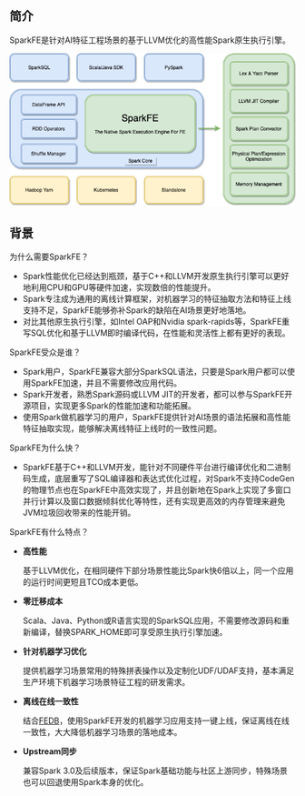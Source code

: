 ## 简介

SparkFE是针对AI特征工程场景的基于LLVM优化的高性能Spark原生执行引擎。

![Architecture](../images/sparkfe_architecture.png)

## 背景

为什么需要SparkFE？

* Spark性能优化已经达到瓶颈，基于C++和LLVM开发原生执行引擎可以更好地利用CPU和GPU等硬件加速，实现数倍的性能提升。
* Spark专注成为通用的离线计算框架，对机器学习的特征抽取方法和特征上线支持不足，SparkFE能够弥补Spark的缺陷在AI场景更好地落地。
* 对比其他原生执行引擎，如Intel OAP和Nvidia spark-rapids等，SparkFE重写SQL优化和基于LLVM即时编译代码，在性能和灵活性上都有更好的表现。

SparkFE受众是谁？

* Spark用户，SparkFE兼容大部分SparkSQL语法，只要是Spark用户都可以使用SparkFE加速，并且不需要修改应用代码。
* Spark开发者，熟悉Spark源码或LLVM JIT的开发者，都可以参与SparkFE开源项目，实现更多Spark的性能加速和功能拓展。
* 使用Spark做机器学习的用户，SparkFE提供针对AI场景的语法拓展和高性能特征抽取实现，能够解决离线特征上线时的一致性问题。

SparkFE为什么快？

* SparkFE基于C++和LLVM开发，能针对不同硬件平台进行编译优化和二进制码生成，底层重写了SQL编译器和表达式优化过程，对Spark不支持CodeGen的物理节点也在SparkFE中高效实现了，并且创新地在Spark上实现了多窗口并行计算以及窗口数据倾斜优化等特性，还有实现更高效的内存管理来避免JVM垃圾回收带来的性能开销。

SparkFE有什么特点？

* **高性能**

    基于LLVM优化，在相同硬件下部分场景性能比Spark快6倍以上，同一个应用的运行时间更短且TCO成本更低。
    
* **零迁移成本**

    Scala、Java、Python或R语言实现的SparkSQL应用，不需要修改源码和重新编译，替换SPARK_HOME即可享受原生执行引擎加速。
    
* **针对机器学习优化**
  
    提供机器学习场景常用的特殊拼表操作以及定制化UDF/UDAF支持，基本满足生产环境下机器学习场景特征工程的研发需求。

* **离线在线一致性**
  
    结合[FEDB](https://github.com/4paradigm/fedb)，使用SparkFE开发的机器学习应用支持一键上线，保证离线在线一致性，大大降低机器学习场景的落地成本。

* **Upstream同步** 
  
    兼容Spark 3.0及后续版本，保证Spark基础功能与社区上游同步，特殊场景也可以回退使用Spark本身的优化。
